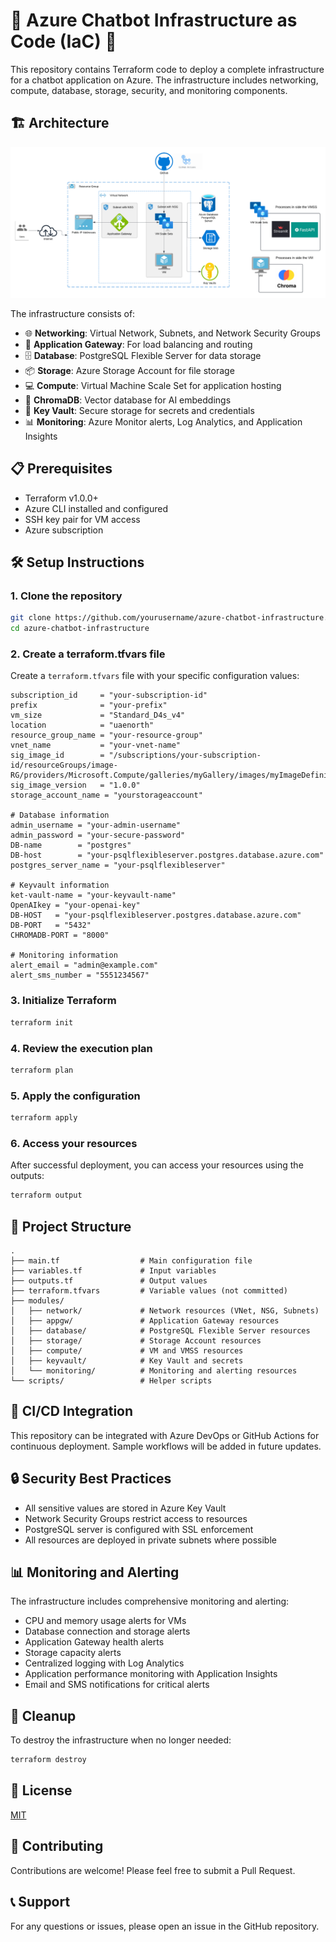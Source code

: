 # 🚀 Azure Chatbot Infrastructure as Code (IaC) 🚀

This repository contains Terraform code to deploy a complete infrastructure for a chatbot application on Azure. The infrastructure includes networking, compute, database, storage, security, and monitoring components.

## 🏗️ Architecture

![Azure Architecture](stage6.5-terraform.png)

The infrastructure consists of:

- 🌐 **Networking**: Virtual Network, Subnets, and Network Security Groups
- 🔄 **Application Gateway**: For load balancing and routing
- 🗄️ **Database**: PostgreSQL Flexible Server for data storage
- 📦 **Storage**: Azure Storage Account for file storage
- 💻 **Compute**: Virtual Machine Scale Set for application hosting
- 🧠 **ChromaDB**: Vector database for AI embeddings
- 🔐 **Key Vault**: Secure storage for secrets and credentials
- 📊 **Monitoring**: Azure Monitor alerts, Log Analytics, and Application Insights

## 📋 Prerequisites

- Terraform v1.0.0+
- Azure CLI installed and configured
- SSH key pair for VM access
- Azure subscription

## 🛠️ Setup Instructions

### 1. Clone the repository

```bash
git clone https://github.com/yourusername/azure-chatbot-infrastructure.git
cd azure-chatbot-infrastructure
```

### 2. Create a terraform.tfvars file

Create a `terraform.tfvars` file with your specific configuration values:

```hcl
subscription_id     = "your-subscription-id"
prefix              = "your-prefix"
vm_size             = "Standard_D4s_v4"
location            = "uaenorth"
resource_group_name = "your-resource-group"
vnet_name           = "your-vnet-name"
sig_image_id        = "/subscriptions/your-subscription-id/resourceGroups/image-RG/providers/Microsoft.Compute/galleries/myGallery/images/myImageDefinintion/versions/1.0.0"
sig_image_version   = "1.0.0"
storage_account_name = "yourstorageaccount"

# Database information
admin_username = "your-admin-username"
admin_password = "your-secure-password"
DB-name        = "postgres"
DB-host        = "your-psqlflexibleserver.postgres.database.azure.com"
postgres_server_name = "your-psqlflexibleserver"

# Keyvault information
ket-vault-name = "your-keyvault-name"
OpenAIkey = "your-openai-key"
DB-HOST   = "your-psqlflexibleserver.postgres.database.azure.com"
DB-PORT   = "5432"
CHROMADB-PORT = "8000"

# Monitoring information
alert_email = "admin@example.com"
alert_sms_number = "5551234567"
```

### 3. Initialize Terraform

```bash
terraform init
```

### 4. Review the execution plan

```bash
terraform plan
```

### 5. Apply the configuration

```bash
terraform apply
```

### 6. Access your resources

After successful deployment, you can access your resources using the outputs:

```bash
terraform output
```

## 📁 Project Structure

```
.
├── main.tf                  # Main configuration file
├── variables.tf             # Input variables
├── outputs.tf               # Output values
├── terraform.tfvars         # Variable values (not committed)
├── modules/
│   ├── network/             # Network resources (VNet, NSG, Subnets)
│   ├── appgw/               # Application Gateway resources
│   ├── database/            # PostgreSQL Flexible Server resources
│   ├── storage/             # Storage Account resources
│   ├── compute/             # VM and VMSS resources
│   ├── keyvault/            # Key Vault and secrets
│   └── monitoring/          # Monitoring and alerting resources
└── scripts/                 # Helper scripts
```

## 🔄 CI/CD Integration

This repository can be integrated with Azure DevOps or GitHub Actions for continuous deployment. Sample workflows will be added in future updates.

## 🔒 Security Best Practices

- All sensitive values are stored in Azure Key Vault
- Network Security Groups restrict access to resources
- PostgreSQL server is configured with SSL enforcement
- All resources are deployed in private subnets where possible

## 📊 Monitoring and Alerting

The infrastructure includes comprehensive monitoring and alerting:

- CPU and memory usage alerts for VMs
- Database connection and storage alerts
- Application Gateway health alerts
- Storage capacity alerts
- Centralized logging with Log Analytics
- Application performance monitoring with Application Insights
- Email and SMS notifications for critical alerts

## 🧹 Cleanup

To destroy the infrastructure when no longer needed:

```bash
terraform destroy
```

## 📝 License

[MIT](LICENSE)

## 🤝 Contributing

Contributions are welcome! Please feel free to submit a Pull Request.

## 📞 Support

For any questions or issues, please open an issue in the GitHub repository.
